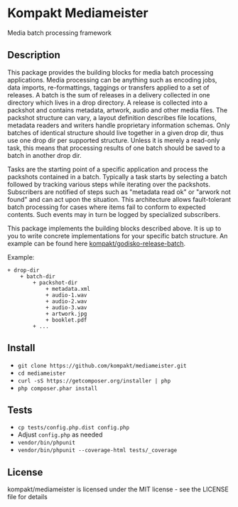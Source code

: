 # Kompakt Mediameister

Media batch processing framework

## Description

This package provides the building blocks for media batch processing applications. Media processing can be anything such as encoding jobs, data imports, re-formattings, taggings or transfers applied to a set of releases. A batch is the sum of releases in a delivery collected in one directory which lives in a drop directory. A release is collected into a packshot and contains metadata, artwork, audio and other media files. The packshot structure can vary, a layout definition describes file locations, metadata readers and writers handle proprietary information schemas. Only batches of identical structure should live together in a given drop dir, thus use one drop dir per supported structure. Unless it is merely a read-only task, this means that processing results of one batch should be saved to a batch in another drop dir.

Tasks are the starting point of a specific application and process the packshots contained in a batch. Typically a task starts by selecting a batch followed by tracking various steps while iterating over the packshots. Subscribers are notified of steps such as "metadata read ok" or "arwork not found" and can act upon the situation. This architecture allows fault-tolerant batch processing for cases where items fail to conform to expected contents. Such events may in turn be logged by specialized subscribers.

This package implements the building blocks described above. It is up to you to write concrete implementations for your specific batch structure. An example can be found here [kompakt/godisko-release-batch](http://github.com/kompakt/godisko-release-batch).

Example:

    + drop-dir
        + batch-dir
            + packshot-dir
                + metadata.xml
                + audio-1.wav
                + audio-2.wav
                + audio-3.wav
                + artwork.jpg
                + booklet.pdf
            + ...

## Install

+ `git clone https://github.com/kompakt/mediameister.git`
+ `cd mediameister`
+ `curl -sS https://getcomposer.org/installer | php`
+ `php composer.phar install`

## Tests

+ `cp tests/config.php.dist config.php`
+ Adjust `config.php` as needed
+ `vendor/bin/phpunit`
+ `vendor/bin/phpunit --coverage-html tests/_coverage`

## License

kompakt/mediameister is licensed under the MIT license - see the LICENSE file for details